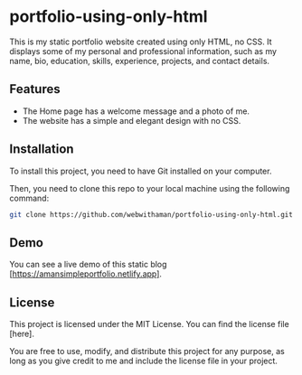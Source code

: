 # portfolio-using-only-html

This is my static portfolio website created using only HTML, no CSS. It displays some of my personal and professional information, such as my name, bio, education, skills, experience, projects, and contact details.

## Features

- The Home page has a welcome message and a photo of me.
- The website has a simple and elegant design with no CSS.

## Installation

To install this project, you need to have Git installed on your computer. 

Then, you need to clone this repo to your local machine using the following command:

```bash
git clone https://github.com/webwithaman/portfolio-using-only-html.git
```

## Demo

You can see a live demo of this static blog [https://amansimpleportfolio.netlify.app].


## License

This project is licensed under the MIT License. You can find the license file [here].

You are free to use, modify, and distribute this project for any purpose, as long as you give credit to me and include the license file in your project.
